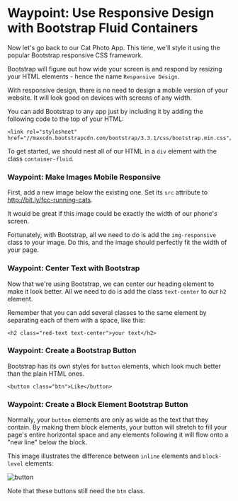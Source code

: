 # Waypoint: Use Responsive Design with Bootstrap Fluid Containers

Now let's go back to our Cat Photo App. This time, we'll style it using the popular Bootstrap responsive CSS framework.

Bootstrap will figure out how wide your screen is and respond by resizing your HTML elements - hence the name `Responsive Design`.

With responsive design, there is no need to design a mobile version of your website. It will look good on devices with screens of any width.

You can add Bootstrap to any app just by including it by adding the following code to the top of your HTML:
```
<link rel="stylesheet" href="//maxcdn.bootstrapcdn.com/bootstrap/3.3.1/css/bootstrap.min.css"/>
```
To get started, we should nest all of our HTML in a `div` element with the class `container-fluid`.

### Waypoint: Make Images Mobile Responsive

First, add a new image below the existing one. Set its `src` attribute to http://bit.ly/fcc-running-cats.

It would be great if this image could be exactly the width of our phone's screen.

Fortunately, with Bootstrap, all we need to do is add the `img-responsive` class to your image. Do this, and the image should perfectly fit the width of your page.

### Waypoint: Center Text with Bootstrap

Now that we're using Bootstrap, we can center our heading element to make it look better. All we need to do is add the class `text-center` to our `h2` element.

Remember that you can add several classes to the same element by separating each of them with a space, like this:
```
<h2 class="red-text text-center">your text</h2>
```

### Waypoint: Create a Bootstrap Button

Bootstrap has its own styles for `button` elements, which look much better than the plain HTML ones.

`<button class="btn">Like</button>`

### Waypoint: Create a Block Element Bootstrap Button

Normally, your `button` elements are only as wide as the text that they contain. By making them block elements, your button will stretch to fill your page's entire horizontal space and any elements following it will flow onto a "new line" below the block.

This image illustrates the difference between `inline` elements and `block-level` elements:

![button](http://i.imgur.com/O32cDWE.png)

Note that these buttons still need the `btn` class.
